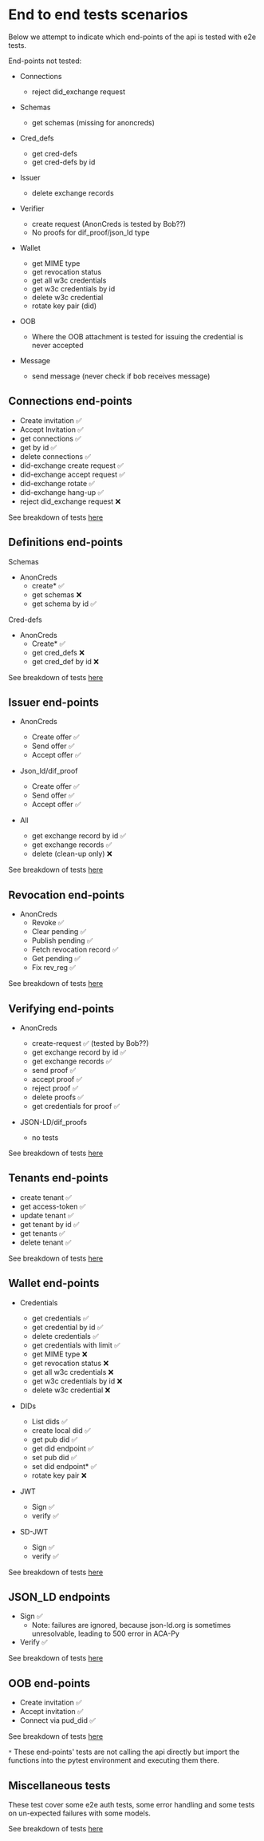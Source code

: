 # End to end tests scenarios

Below we attempt to indicate which end-points of the api is tested with e2e tests.

End-points not tested:

- Connections
  - reject did_exchange request

- Schemas
  - get schemas (missing for anoncreds)

- Cred_defs
  - get cred-defs
  - get cred-defs by id

- Issuer
  - delete exchange records

- Verifier
  - create request (AnonCreds is tested by Bob??)
  - No proofs for dif_proof/json_ld type

- Wallet
  - get MIME type
  - get revocation status
  - get all w3c credentials
  - get w3c credentials by id
  - delete w3c credential
  - rotate key pair (did)
  
- OOB
  - Where the OOB attachment is tested for issuing the credential is never accepted

- Message
  - send message (never check if bob receives message)

## Connections end-points

- Create invitation ✅
- Accept Invitation ✅
- get connections ✅
- get by id ✅
- delete connections ✅
- did-exchange create request ✅
- did-exchange accept request ✅
- did-exchange rotate ✅
- did-exchange hang-up ✅
- reject did_exchange request ❌

See breakdown of tests [here](/app/tests/e2e/docs/connections.md)

## Definitions end-points

Schemas

- AnonCreds
  - create* ✅
  - get schemas ❌
  - get schema by id ✅

Cred-defs

- AnonCreds
  - Create* ✅
  - get cred_defs ❌
  - get cred_def by id ❌

See breakdown of tests [here](/app/tests/e2e/docs/schema_definitions.md)

## Issuer end-points

- AnonCreds
  - Create offer ✅
  - Send offer ✅
  - Accept offer ✅

- Json_ld/dif_proof
  - Create offer ✅
  - Send offer ✅
  - Accept offer ✅

- All
  - get exchange record by id ✅
  - get exchange records ✅
  - delete (clean-up only) ❌

See breakdown of tests [here](/app/tests/e2e/docs/issuer.md)

## Revocation end-points

- AnonCreds
  - Revoke ✅
  - Clear pending ✅
  - Publish pending ✅
  - Fetch revocation record ✅
  - Get pending ✅
  - Fix rev_reg ✅

See breakdown of tests [here](/app/tests/e2e/docs/revocation.md)

## Verifying end-points

- AnonCreds
  - create-request ✅ (tested by Bob??)
  - get exchange record by id ✅
  - get exchange records ✅
  - send proof ✅
  - accept proof ✅
  - reject proof ✅
  - delete proofs ✅
  - get credentials for proof ✅

- JSON-LD/dif_proofs
  - no tests

See breakdown of tests [here](/app/tests/e2e/docs/verifier.md)

## Tenants end-points

- create tenant ✅
- get access-token ✅
- update tenant ✅
- get tenant by id ✅
- get tenants ✅
- delete tenant ✅

See breakdown of tests [here](/app/tests/e2e/docs/tenant.md)

## Wallet end-points

- Credentials
  - get credentials ✅
  - get credential by id ✅
  - delete credentials ✅
  - get credentials with limit ✅
  - get MIME type ❌
  - get revocation status ❌
  - get all w3c credentials ❌
  - get w3c credentials by id ❌
  - delete w3c credential ❌

- DIDs
  - List dids ✅
  - create local did ✅
  - get pub did ✅
  - get did endpoint ✅
  - set pub did ✅
  - set did endpoint* ✅
  - rotate key pair ❌

- JWT
  - Sign ✅
  - verify ✅

- SD-JWT
  - Sign ✅
  - verify ✅

See breakdown of tests [here](/app/tests/e2e/docs/wallet.md)

## JSON_LD endpoints

- Sign ✅
  - Note: failures are ignored, because json-ld.org is sometimes unresolvable, leading to 500 error in ACA-Py
- Verify ✅

See breakdown of tests [here](/app/tests/e2e/docs/oob_message_json_ld.md)

## OOB end-points

- Create invitation ✅
- Accept invitation ✅
- Connect via pud_did ✅

See breakdown of tests [here](/app/tests/e2e/docs/oob_message_json_ld.md)

`*` These end-points' tests are not calling the api directly but import the functions into the pytest environment
and executing them there.

## Miscellaneous tests

These test cover some e2e auth tests, some error handling and some tests on un-expected failures with some models.

See breakdown of tests [here](/app/tests/e2e/docs/miscellaneous.md)

